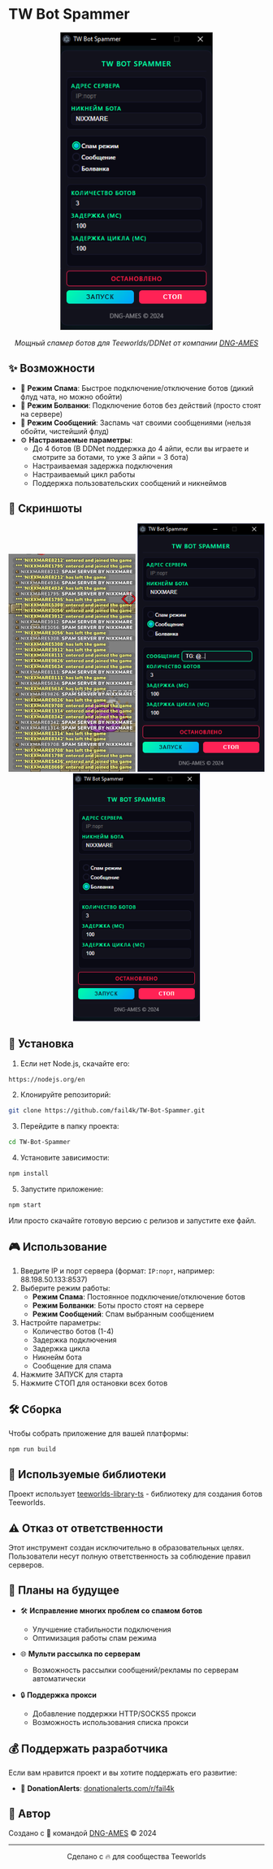 # TW Bot Spammer

<p align="center">
  <img src="screenshots/main.png" alt="TW Bot Spammer Interface" width="300">
</p>

<p align="center">
  <em>Мощный спамер ботов для Teeworlds/DDNet от компании <a href="https://dngames.ru/">DNG-AMES</a></em>
</p>

## ✨ Возможности

- 🔄 **Режим Спама**: Быстрое подключение/отключение ботов (дикий флуд чата, но можно обойти)
- 🤖 **Режим Болванки**: Подключение ботов без действий (просто стоят на сервере)
- 💬 **Режим Сообщений**: Заспамь чат своими сообщениями (нельзя обойти, чистейший флуд)
- ⚙️ **Настраиваемые параметры**:
  - До 4 ботов (В DDNet поддержка до 4 айпи, если вы играете и смотрите за ботами, то уже 3 айпи = 3 бота)
  - Настраиваемая задержка подключения
  - Настраиваемый цикл работы
  - Поддержка пользовательских сообщений и никнеймов

## 📸 Скриншоты

<p align="center">
  <img src="screenshots/spam_message.png" alt="Режим Спама" width="250">
  <img src="screenshots/message.png" alt="Режим Сообщений" width="250">
  <img src="screenshots/bolvanka.png" alt="Режим Болванки" width="250">
</p>

## 🚀 Установка

1. Если нет Node.js, скачайте его:
```bash
https://nodejs.org/en
```

2. Клонируйте репозиторий:
```bash
git clone https://github.com/fail4k/TW-Bot-Spammer.git
```

3. Перейдите в папку проекта:
```bash
cd TW-Bot-Spammer
```

4. Установите зависимости:
```bash
npm install
```

5. Запустите приложение:
```bash
npm start
```

Или просто скачайте готовую версию с релизов и запустите exe файл.

## 🎮 Использование

1. Введите IP и порт сервера (формат: `IP:порт`, например: 88.198.50.133:8537)
2. Выберите режим работы:
   - **Режим Спама**: Постоянное подключение/отключение ботов
   - **Режим Болванки**: Боты просто стоят на сервере
   - **Режим Сообщений**: Спам выбранным сообщением
3. Настройте параметры:
   - Количество ботов (1-4)
   - Задержка подключения
   - Задержка цикла
   - Никнейм бота
   - Сообщение для спама
4. Нажмите ЗАПУСК для старта
5. Нажмите СТОП для остановки всех ботов

## 🛠️ Сборка

Чтобы собрать приложение для вашей платформы:

```bash
npm run build
```

## 📝 Используемые библиотеки

Проект использует [teeworlds-library-ts](https://github.com/swarfeya/teeworlds-library-ts) - библиотеку для создания ботов Teeworlds.

## ⚠️ Отказ от ответственности

Этот инструмент создан исключительно в образовательных целях. Пользователи несут полную ответственность за соблюдение правил серверов.

## 🔮 Планы на будущее

- 🛠️ **Исправление многих проблем со спамом ботов**
  - Улучшение стабильности подключения
  - Оптимизация работы спам режима
  
- 🌐 **Мульти рассылка по серверам**
  - Возможность рассылки сообщений/рекламы по серверам автоматически
  
- 🔒 **Поддержка прокси**
  - Добавление поддержки HTTP/SOCKS5 прокси
  - Возможность использования списка прокси

## 💰 Поддержать разработчика

Если вам нравится проект и вы хотите поддержать его развитие:
- 🎁 **DonationAlerts**: [donationalerts.com/r/fail4k](https://www.donationalerts.com/r/fail4k)

## 👥 Автор

Создано с 💚 командой [DNG-AMES](https://dngames.ru/) © 2024

---

<p align="center">
  Сделано с 🔥 для сообщества Teeworlds
</p>
